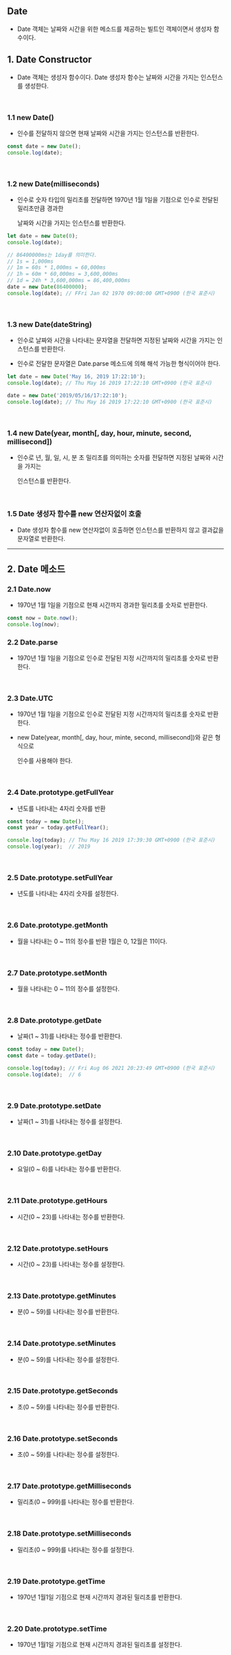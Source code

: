 ## Date

- Date 객체는 날짜와 시간을 위한 메소드를 제공하는 빌트인 객체이면서 생성자 함수이다.

## 1. Date Constructor

- Date 객체는 생성자 함수이다. Date 생성자 함수는 날짜와 시간을 가지는 인스턴스를 생성한다.

<br >

### 1.1 new Date()

- 인수를 전달하지 않으면 현재 날짜와 시간을 가지는 인스턴스를 반환한다.

~~~ javascript
const date = new Date();
console.log(date);
~~~

<br >

### 1.2 new Date(milliseconds)

- 인수로 숫자 타입의 밀리초를 전달하면 1970년 1월 1일을 기점으로 인수로 전달된 밀리초만큼 경과한

    날짜와 시간을 가지는 인스턴스를 반환한다.

~~~ javascript
let date = new Date(0);
console.log(date);

// 86400000ms는 1day를 의미한다.
// 1s = 1,000ms
// 1m = 60s * 1,000ms = 60,000ms
// 1h = 60m * 60,000ms = 3,600,000ms
// 1d = 24h * 3,600,000ms = 86,400,000ms
date = new Date(86400000);
console.log(date); // FFri Jan 02 1970 09:00:00 GMT+0900 (한국 표준시)
~~~

<br >

### 1.3 new Date(dateString)

- 인수로 날짜와 시간을 나타내는 문자열을 전달하면 지정된 날짜와 시간을 가지는 인스턴스를 반환한다.

- 인수로 전달한 문자열은 Date.parse 메소드에 의해 해석 가능한 형식이어야 한다.

~~~ javascript
let date = new Date('May 16, 2019 17:22:10');
console.log(date); // Thu May 16 2019 17:22:10 GMT+0900 (한국 표준시)

date = new Date('2019/05/16/17:22:10');
console.log(date); // Thu May 16 2019 17:22:10 GMT+0900 (한국 표준시)
~~~

<br >

### 1.4 new Date(year, month[, day, hour, minute, second, millisecond])

- 인수로 년, 월, 일, 시, 분 초 밀리초를 의미하는 숫자를 전달하면 지정된 날짜와 시간을 가지는

    인스턴스를 반환한다.

<br >

### 1.5 Date 생성자 함수를 new 연산자없이 호출

- Date 생성자 함수를 new 연산자없이 호출하면 인스턴스를 반환하지 않고 결과값을 문자열로 반환한다.

<hr >

## 2. Date 메소드

### 2.1 Date.now

- 1970년 1월 1일을 기점으로 현재 시간까지 경과한 밀리초를 숫자로 반환한다.

~~~ javascript
const now = Date.now();
console.log(now);
~~~

### 2.2 Date.parse

- 1970년 1월 1일을 기점으로 인수로 전달된 지정 시간까지의 밀리초를 숫자로 반환한다.

<br >

### 2.3 Date.UTC

- 1970년 1월 1일을 기점으로 인수로 전달된 지정 시간까지의 밀리초를 숫자로 반환한다.

- new Date(year, month[, day, hour, minte, second, millisecond])와 같은 형식으로

    인수를 사용해야 한다.

<br >

### 2.4 Date.prototype.getFullYear

- 년도를 나타내는 4자리 숫자를 반환

~~~ javascript
const today = new Date();
const year = today.getFullYear();

console.log(today); // Thu May 16 2019 17:39:30 GMT+0900 (한국 표준시)
console.log(year);  // 2019
~~~

<br >

### 2.5 Date.prototype.setFullYear

- 년도를 나타내는 4자리 숫자를 설정한다.

<br >

### 2.6 Date.prototype.getMonth

- 월을 나타내는 0 ~ 11의 정수를 반환 1월은 0, 12월은 11이다.

<br >

### 2.7 Date.prototype.setMonth

- 월을 나타내는 0 ~ 11의 정수를 설정한다.

<br >

### 2.8 Date.prototype.getDate

- 날짜(1 ~ 31)를 나타내는 정수를 반환한다.

~~~ javascript
const today = new Date();
const date = today.getDate();

console.log(today); // Fri Aug 06 2021 20:23:49 GMT+0900 (한국 표준시)
console.log(date);  // 6
~~~

<br >

### 2.9 Date.prototype.setDate

- 날짜(1 ~ 31)를 나타내는 정수를 설정한다.

<br >

### 2.10 Date.prototype.getDay

- 요일(0 ~ 6)를 나타내는 정수를 반환한다.

<br >

### 2.11 Date.prototype.getHours

- 시간(0 ~ 23)를 나타내는 정수를 반환한다.

<br >

### 2.12 Date.prototype.setHours

- 시간(0 ~ 23)를 나타내는 정수를 설정한다.

<br >

### 2.13 Date.prototype.getMinutes

- 분(0 ~ 59)를 나타내는 정수를 반환한다.

<br >

### 2.14 Date.prototype.setMinutes

- 분(0 ~ 59)를 나타내는 정수를 설정한다.

<br >

### 2.15 Date.prototype.getSeconds

- 초(0 ~ 59)를 나타내는 정수를 반환한다.

<br >

### 2.16 Date.prototype.setSeconds

- 초(0 ~ 59)를 나타내는 정수를 설정한다.

<br >

### 2.17 Date.prototype.getMilliseconds

- 밀리초(0 ~ 999)를 나타내는 정수를 반환한다.

<br >

### 2.18 Date.prototype.setMilliseconds

- 밀리초(0 ~ 999)를 나타내는 정수를 설정한다.

<br >

### 2.19 Date.prototype.getTime

- 1970년 1월1일 기점으로 현재 시간까지 경과된 밀리초를 반환한다.

<br >

### 2.20 Date.prototype.setTime

- 1970년 1월1일 기점으로 현재 시간까지 경과된 밀리초를 설정한다.



